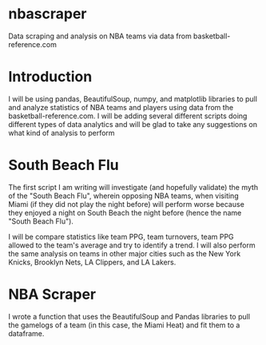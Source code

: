# nbascraper
Data scraping and analysis on NBA teams via data from basketball-reference.com

# Introduction
I will be using pandas, BeautifulSoup, numpy, and matplotlib libraries to pull and analyze statistics of NBA teams and players using data from the basketball-reference.com. I will be adding several different scripts doing different types of data analytics and will be glad to take any suggestions on what kind of analysis to perform

# South Beach Flu
The first script I am writing will investigate (and hopefully validate) the myth of the "South Beach Flu", wherein opposing NBA teams, when visiting Miami (if they did not play the night before) will perform worse because they enjoyed a night on South Beach the night before (hence the name "South Beach Flu"). 

I will be compare statistics like team PPG, team turnovers, team PPG allowed to the team's average and try to identify a trend. I will also perform the same analysis on teams in other major cities such as the New York Knicks, Brooklyn Nets, LA Clippers, and LA Lakers.


# NBA Scraper
I wrote a function that uses the BeautifulSoup and Pandas libraries to pull the gamelogs of a team (in this case, the Miami Heat) and fit them to a dataframe. 
